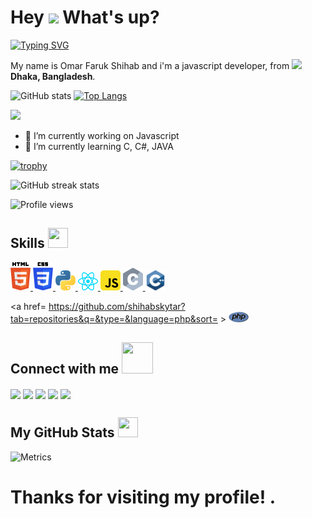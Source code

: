 <h1> Hey <img src="https://emojis.slackmojis.com/emojis/images/1577305505/7373/hand_wave.gif?1577305505" width="50" /> What's up?</h1>

[![Typing SVG](https://readme-typing-svg.herokuapp.com?color=84F17B&background=090D1300&center=true&vCenter=true&lines=Entrepreneur;Investor;Researcher;Cyber+Security+Specialist;Digital+Marketer)](https://git.io/typing-svg)

<p> My name is Omar Faruk Shihab and i'm a javascript developer, from <img src="https://upload.wikimedia.org/wikipedia/commons/1/17/BD_Flag.png" width="17" /> <b>Dhaka, Bangladesh</b>. </p>



![GitHub stats](https://github-readme-stats.vercel.app/api?username=shihabskytar&show_icons=true)  [![Top Langs](https://github-readme-stats.vercel.app/api/top-langs/?username=shihabskytar)](https://github.com/anuraghazra/github-readme-stats)


![](https://raw.githubusercontent.com/yoshi389111/github-profile-3d-contrib/main/docs/demo/profile-night-rainbow.svg)


- 🔭 I’m currently working on Javascript 
- 🌱 I’m currently learning C, C#, JAVA 


[![trophy](https://github-profile-trophy.vercel.app/?username=shihabskytar)](https://github.com/ryo-ma/github-profile-trophy)



![GitHub streak stats](https://github-readme-streak-stats.herokuapp.com/?user=shihabskytar)  

![Profile views](https://gpvc.arturio.dev/shihabskytar)  

<h2> Skills <img src = "https://media2.giphy.com/media/QssGEmpkyEOhBCb7e1/giphy.gif?cid=ecf05e47a0n3gi1bfqntqmob8g9aid1oyj2wr3ds3mg700bl&rid=giphy.gif" width = 32px height=32px> </h2>
<a href= https://github.com/shihabskytar?tab=repositories&q=&type=&language=html&sort= > <img width ='32px' src ='https://raw.githubusercontent.com/shihabskytar/shihabskytar/main/Social%20Icons%20Set/HTML.svg'> </a>
<a href= https://github.com/shihabskytar?tab=repositories&q=&type=&language=css&sort= > <img width ='32px' src ='https://raw.githubusercontent.com/shihabskytar/shihabskytar/main/Social%20Icons%20Set/CSS.svg'> </a>
<a href= https://github.com/shihabskytar?tab=repositories&q=&type=&language=python&sort= > <img width ='32px' src ='https://raw.githubusercontent.com/shihabskytar/shihabskytar/main/Social%20Icons%20Set/python.svg'> </a>
<a href= https://github.com/shihabskytar?tab=repositories&q=&type=&language=reactjs&sort= > <img width ='32px' src ='https://raw.githubusercontent.com/shihabskytar/shihabskytar/main/Social%20Icons%20Set/react.svg'> </a>
<a href= https://github.com/shihabskytar?tab=repositories&q=&type=&language=javascript&sort= > <img width ='32px' src ='https://raw.githubusercontent.com/shihabskytar/shihabskytar/main/Social%20Icons%20Set/javascript.svg'> </a>
<a href= https://github.com/shihabskytar?tab=repositories&q=&type=&language=c&sort= > <img width ='32px' src ='https://raw.githubusercontent.com/shihabskytar/shihabskytar/main/Social%20Icons%20Set/c-programming.svg'> </a>
<a href= https://github.com/shihabskytar?tab=repositories&q=&type=&language=cpp&sort= > <img width ='32px' src ='https://raw.githubusercontent.com/shihabskytar/shihabskytar/main/Social%20Icons%20Set/cpp.svg'> </a>

<a href= https://github.com/shihabskytar?tab=repositories&q=&type=&language=php&sort= > <img width ='32px' src ='https://raw.githubusercontent.com/shihabskytar/shihabskytar/main/Social%20Icons%20Set/php.svg'> </a>


<h2> Connect with me <img src='https://raw.githubusercontent.com/ShahriarShafin/ShahriarShafin/main/Assets/handshake.gif' width="50px" height=50px> </h2>
<a href = 'https://www.linkedin.com/in/rahulbanerjee2699'> <img width = '32px' align= 'center' src="https://raw.githubusercontent.com/rahulbanerjee26/githubAboutMeGenerator/main/icons/linked-in-alt.svg"/></a> 
<a href = 'https://www.twitter.com/rahulbanerjee99'> <img width = '32px' align= 'center' src="https://raw.githubusercontent.com/rahulbanerjee26/githubAboutMeGenerator/main/icons/twitter.svg"/></a> 
<a href = 'https://rahul1999.medium.com/'> <img width = '32px' align= 'center' src="https://raw.githubusercontent.com/rahulbanerjee26/githubAboutMeGenerator/main/icons/medium.svg"/></a> 
<a href = 'https://portfolio-2022-psi-virid.vercel.app/'> <img width = '32px' align= 'center' src="https://raw.githubusercontent.com/rahulbanerjee26/githubAboutMeGenerator/main/icons/portfolio.png"/></a> 
<a href = 'https://www.github.com/rahulbanerjee26'> <img width = '32px' align= 'center' src="https://raw.githubusercontent.com/rahulbanerjee26/githubAboutMeGenerator/main/icons/github.svg"/></a> 

<br>


<h2> My GitHub Stats <img src='https://media1.giphy.com/media/du3J3cXyzhj75IOgvA/giphy.gif?cid=ecf05e47x2g034i9pzwtzzsd3xgg2w9nr94t4tflbbgo3008&rid=giphy.gif' width='32px' height=32px> </h2>

![Metrics](https://metrics.lecoq.io/shihabskytar?template=terminal&base.header=0&base.activity=0&base.repositories=0&base.metadata=0&languages=1&languages.limit=8&languages.colors=github&languages.threshold=0%25&config.timezone=America%2FToronto)

# Thanks for visiting my profile! .
